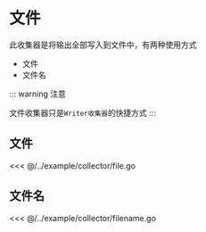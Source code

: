 # 文件

此收集器是将输出全部写入到文件中，有两种使用方式

- 文件
- 文件名

::: warning 注意

文件收集器只是`Writer收集器`的快捷方式
:::

## 文件

<<< @/../example/collector/file.go

## 文件名

<<< @/../example/collector/filename.go
